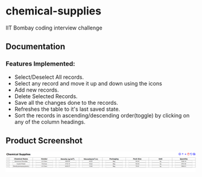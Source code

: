 # chemical-supplies
IIT Bombay coding interview challenge

## Documentation 
### Features Implemented:
- Select/Deselect All records.
- Select any record and move it up and down using the icons
- Add new records.
- Delete Selected Records.
- Save all the changes done to the records.
- Refreshes the table to it's last saved state.
- Sort the records in ascending/descending order(toggle) by clicking on any of the column headings.

## Product Screenshot
![product Screenshot](/Product_Screenshot.png)
